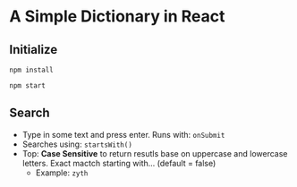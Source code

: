# A Simple Dictionary in React

## Initialize

```shell
npm install
```

```shell
npm start
```

## Search

- Type in some text and press enter. Runs with: `onSubmit`
- Searches using: `startsWith()`
- Top: **Case Sensitive** to return resutls base on uppercase and lowercase letters. Exact mactch starting with... (default = false)
  - Example: `zyth`
